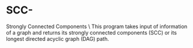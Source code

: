 # SCC-
Strongly Connected Components \\
This program takes input of information of a graph and returns its strongly connected components (SCC)
or its longest directed acyclic graph (DAG) path. 
